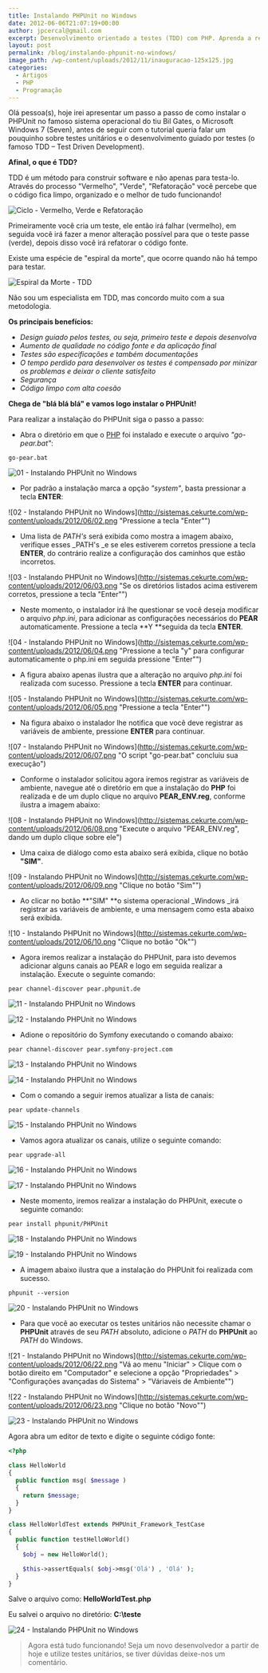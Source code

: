```yaml
---
title: Instalando PHPUnit no Windows
date: 2012-06-06T21:07:19+00:00
author: jpcercal@gmail.com
excerpt: Desenvolvimento orientado a testes (TDD) com PHP. Aprenda a realizar a instalação do PHPUnit no sistema operacional da Microsoft, o Windows Seven.
layout: post
permalink: /blog/instalando-phpunit-no-windows/
image_path: /wp-content/uploads/2012/11/inauguracao-125x125.jpg
categories:
  - Artigos
  - PHP
  - Programação
---
```


Olá pessoa(s), hoje irei apresentar um passo a passo de como instalar o PHPUnit no famoso sistema operacional do tiu Bil Gates, o Microsoft Windows 7 (Seven), antes de seguir com o tutorial queria falar um pouquinho sobre testes unitários e o desenvolvimento guiado por testes (o famoso TDD – Test Driven Development).

**Afinal, o que é TDD?**

TDD é um método para construir software e não apenas para testa-lo. Através do processo "Vermelho", "Verde", "Refatoração" você percebe que o código fica limpo, organizado e o melhor de tudo funcionando!

![Ciclo - Vermelho, Verde e Refatoração](http://sistemas.cekurte.com/wp-content/uploads/2012/06/Ciclo.png "Ciclo: Vermelho > Verde > Refatoração")

Primeiramente você cria um teste, ele então irá falhar (vermelho), em seguida você irá fazer a menor alteração possível para que o teste passe (verde), depois disso você irá refatorar o código fonte.

Existe uma espécie de "espiral da morte", que ocorre quando não há tempo para testar.

![Espiral da Morte - TDD](http://sistemas.cekurte.com/wp-content/uploads/2012/06/Espiral-da-Morte.png "TDD: Espiral da Morte")

Não sou um especialista em TDD, mas concordo muito com a sua metodologia.

**Os principais benefícios:**

* _Design guiado pelos testes, ou seja, primeiro teste e depois desenvolva_
* _Aumento de qualidade no código fonte e da aplicação final_
* _Testes são especificações e também documentações_
* _O tempo perdido para desenvolver os testes é compensado por minizar os problemas e deixar o cliente satisfeito_
* _Segurança_
* _Código limpo com alta coesão_

**Chega de "blá blá blá" e vamos logo instalar o PHPUnit!**

Para realizar a instalação do PHPUnit siga o passo a passo:

* Abra o diretório em que o [PHP](http://sistemas.cekurte.com/blog/introducao-a-linguagem-php/ "Introdução a linguagem PHP") foi instalado e execute o arquivo _"go-pear.bat"_:

```shell
go-pear.bat
```

![01 - Instalando PHPUnit no Windows](http://sistemas.cekurte.com/wp-content/uploads/2012/06/01.png "Executando go-pear.bat")

* Por padrão a instalação marca a opção _"system"_, basta pressionar a tecla **ENTER**:

![02 - Instalando PHPUnit no Windows](http://sistemas.cekurte.com/wp-content/uploads/2012/06/02.png "Pressione a tecla "Enter"")

* Uma lista de _PATH's_ será exibida como mostra a imagem abaixo, verifique esses _PATH's _e se eles estiverem corretos pressione a tecla **ENTER**, do contrário realize a configuração dos caminhos que estão incorretos.

![03 - Instalando PHPUnit no Windows](http://sistemas.cekurte.com/wp-content/uploads/2012/06/03.png "Se os diretórios listados acima estiverem corretos, pressione a tecla "Enter"")

* Neste momento, o instalador irá lhe questionar se você deseja modificar o arquivo _php.ini_, para adicionar as configurações necessários do **PEAR** automaticamente. Pressione a tecla **Y **seguida da tecla **ENTER**.

![04 - Instalando PHPUnit no Windows](http://sistemas.cekurte.com/wp-content/uploads/2012/06/04.png "Pressione a tecla "y" para configurar automaticamente o php.ini em seguida pressione "Enter"")

* A figura abaixo apenas ilustra que a alteração no arquivo _php.ini_ foi realizada com sucesso. Pressione a tecla **ENTER** para continuar.

![05 - Instalando PHPUnit no Windows](http://sistemas.cekurte.com/wp-content/uploads/2012/06/05.png "Pressione a tecla "Enter"")

* Na figura abaixo o instalador lhe notifica que você deve registrar as variáveis de ambiente, pressione **ENTER** para continuar.

![07 - Instalando PHPUnit no Windows](http://sistemas.cekurte.com/wp-content/uploads/2012/06/07.png "O script "go-pear.bat" concluiu sua execução")

* Conforme o instalador solicitou agora iremos registrar as variáveis de ambiente, navegue até o diretório em que a instalação do **PHP** foi realizada e de um duplo clique no arquivo **PEAR_ENV.reg**, conforme ilustra a imagem abaixo:

![08 - Instalando PHPUnit no Windows](http://sistemas.cekurte.com/wp-content/uploads/2012/06/08.png "Execute o arquivo "PEAR_ENV.reg", dando um duplo clique sobre ele")

* Uma caixa de diálogo como esta abaixo será exibida, clique no botão **"SIM"**.

![09 - Instalando PHPUnit no Windows](http://sistemas.cekurte.com/wp-content/uploads/2012/06/09.png "Clique no botão "Sim"")

* Ao clicar no botão **"SIM" **o sistema operacional _Windows _irá registrar as variáveis de ambiente, e uma mensagem como esta abaixo será exibida.

![10 - Instalando PHPUnit no Windows](http://sistemas.cekurte.com/wp-content/uploads/2012/06/10.png "Clique no botão "Ok"")

* Agora iremos realizar a instalação do PHPUnit, para isto devemos adicionar alguns canais ao PEAR e logo em seguida realizar a instalação. Execute o seguinte comando:

```shell
pear channel-discover pear.phpunit.de
```

![11 - Instalando PHPUnit no Windows](http://sistemas.cekurte.com/wp-content/uploads/2012/06/11.png "Adicionando o repositório do PHPUnit")

![12 - Instalando PHPUnit no Windows](http://sistemas.cekurte.com/wp-content/uploads/2012/06/12.png "Adicionando o repositório do PHPUnit")

* Adione o repositório do Symfony executando o comando abaixo:

```shell
pear channel-discover pear.symfony-project.com
```

![13 - Instalando PHPUnit no Windows](http://sistemas.cekurte.com/wp-content/uploads/2012/06/13.png "Adione o repositório do Symfony")

![14 - Instalando PHPUnit no Windows](http://sistemas.cekurte.com/wp-content/uploads/2012/06/14.png "Adicionando o repositório do Symfony")

* Com o comando a seguir iremos atualizar a lista de canais:

```shell
pear update-channels
```

![15 - Instalando PHPUnit no Windows](http://sistemas.cekurte.com/wp-content/uploads/2012/06/161.png "Atualizando os repositórios")

* Vamos agora atualizar os canais, utilize o seguinte comando:

```shell
pear upgrade-all
```

![16 - Instalando PHPUnit no Windows](http://sistemas.cekurte.com/wp-content/uploads/2012/06/17.png "Atualize os repositórios")

![17 - Instalando PHPUnit no Windows](http://sistemas.cekurte.com/wp-content/uploads/2012/06/181.png "Atualizando os repositórios")

* Neste momento, iremos realizar a instalação do PHPUnit, execute o seguinte comando:

```shell
pear install phpunit/PHPUnit
```

![18 - Instalando PHPUnit no Windows](http://sistemas.cekurte.com/wp-content/uploads/2012/06/191.png "Instale o PHPUnit")

![19 - Instalando PHPUnit no Windows](http://sistemas.cekurte.com/wp-content/uploads/2012/06/201.png "Instalando o PHPUnit")

* A imagem abaixo ilustra que a instalação do PHPUnit foi realizada com sucesso.

```shell
phpunit --version
```

![20 - Instalando PHPUnit no Windows](http://sistemas.cekurte.com/wp-content/uploads/2012/06/21.png "Testando se o PHPUnit foi instalado com sucesso")

* Para que você ao executar os testes unitários não necessite chamar o **PHPUnit** através de seu _PATH_ absoluto, adicione o _PATH_ do **PHPUnit** ao _PATH_ do Windows.

![21 - Instalando PHPUnit no Windows](http://sistemas.cekurte.com/wp-content/uploads/2012/06/22.png "Vá ao menu "Iniciar" > Clique com o botão direito em "Computador" e selecione a opção "Propriedades" > "Configurações avançadas do Sistema" > "Váriaveis de Ambiente"")

![22 - Instalando PHPUnit no Windows](http://sistemas.cekurte.com/wp-content/uploads/2012/06/23.png "Clique no botão "Novo"")

![23 - Instalando PHPUnit no Windows](http://sistemas.cekurte.com/wp-content/uploads/2012/06/24.png "Adicionando a variável de ambiente, o valor da variável deve ser preenchido com o caminho absluto do PHP")

Agora abra um editor de texto e digite o seguinte código fonte:

```php
<?php

class HelloWorld
{
  public function msg( $message )
  {
    return $message;
  }
}

class HelloWorldTest extends PHPUnit_Framework_TestCase
{
  public function testHelloWorld()
  {
    $obj = new HelloWorld();

    $this->assertEquals( $obj->msg('Olá') , 'Olá' );
  }
}
```

Salve o arquivo como: **HelloWorldTest.php**

Eu salvei o arquivo no diretório: **C:\teste**

![24 - Instalando PHPUnit no Windows](http://sistemas.cekurte.com/wp-content/uploads/2012/06/25.png "Executando o teste unitário")

> Agora está tudo funcionando! Seja um novo desenvolvedor a partir de hoje e utilize testes unitários, se tiver dúvidas deixe-nos um comentário.
